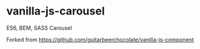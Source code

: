 # vanilla-js-carousel
ES6, BEM, SASS Carousel

Forked from https://github.com/guitarbeerchocolate/vanilla-js-component
